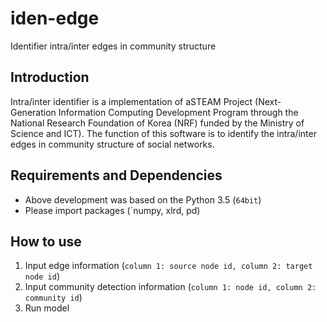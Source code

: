 # iden-edge
Identifier intra/inter edges in community structure

## Introduction

Intra/inter identifier is a implementation of aSTEAM Project (Next-Generation Information Computing Development Program through the National Research Foundation of Korea (NRF) funded by the Ministry of Science and ICT). The function of this software is to identify the intra/inter edges in community structure of social networks.

## Requirements and Dependencies
* Above development was based on the Python 3.5 (`64bit`)
* Please import packages (`numpy, xlrd, pd)

## How to use
  1. Input edge information (`column 1: source node id, column 2: target node id`) 
  2. Input community detection information (`column 1: node id, column 2: community id`)
  2. Run model
